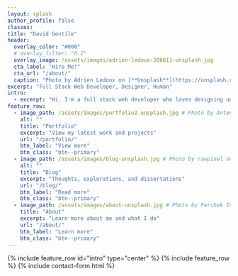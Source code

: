 ```yaml
---
layout: splash
author_profile: false
classes: 
title: "David Gentile"
header:
  overlay_color: "#000"
  # overlay_filter: "0.2"
  overlay_image: /assets/images/adrien-ledoux-206611-unsplash.jpg
  cta_label: "Hire Me!"
  cta_url: "/about/"
  caption: "Photo by Adrien Ledoux on [**Unsplash**](https://unsplash.com/photos/k_T9Zj3SE8k)"
excerpt: "Full Stack Web Developer, Designer, Human"
intro:
  - excerpt: "Hi. I'm a full stack web developer who loves designing unique and beautiful web experiences. You can find out more about my work, my thoughts, and myself below."
feature_row:
  - image_path: /assets/images/portfolio2-unsplash.jpg # Photo by Antenna on Unsplash
    alt: ""
    title: "Portfolio"
    excerpt: "View my latest work and projects"
    url: "/portfolio/"
    btn_label: "View more"
    btn_class: "btn--primary"
  - image_path: /assets/images/blog-unsplash.jpg # Photo by rawpixel on Unsplash
    alt: ""
    title: "Blog"
    excerpt: "Thoughts, explorations, and dissertations"
    url: "/blog/"
    btn_label: "Read more"
    btn_class: "btn--primary"
  - image_path: /assets/images/about-unsplash.jpg # Photo by Perchek Industrie on Unsplash
    title: "About"
    excerpt: "Learn more about me and what I do"
    url: "/about/"
    btn_label: "Learn more"
    btn_class: "btn--primary"
---
```


{% include feature_row id="intro" type="center" %}
{% include feature_row %}
{% include contact-form.html %}
